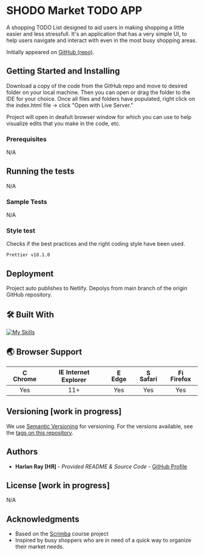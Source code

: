 # SHODO Market TODO APP

A shopping TODO List designed to aid users in making shopping a little easier and less stressfull. It's an application that has a very simple UI, to help users navigate and interact with even in the most busy shopping areas.

Initially appeared on
[GitHub (repo)](https://github.com/harlanray/shodo-proto).

## Getting Started and Installing

Download a copy of the code from the GitHub repo and move to desired folder on your local machine. Then you can open or drag the folder to the IDE for your choice. Once all files and folders have populated, right click on the index.html file -> click "Open with Live Server."

Project will open in deafult browser window for which you can use to help visualize edits that you make in the code, etc.

### Prerequisites

N/A

## Running the tests

N/A

### Sample Tests

N/A

### Style test

Checks if the best practices and the right coding style have been used.

    Prettier v10.1.0

## Deployment

Project auto publishes to Netlify. Depolys from main branch of the origin GitHub repository.

## 🛠️ Built With

[![My Skills](https://skillicons.dev/icons?i=js,html,css,bootstrap,vite,vscode)](https://skillicons.dev)

## 🌏 Browser Support

| <img src="https://user-images.githubusercontent.com/1215767/34348387-a2e64588-ea4d-11e7-8267-a43365103afe.png" alt="Chrome" width="16px" height="16px" /> Chrome | <img src="https://user-images.githubusercontent.com/1215767/34348590-250b3ca2-ea4f-11e7-9efb-da953359321f.png" alt="IE" width="16px" height="16px" /> Internet Explorer | <img src="https://user-images.githubusercontent.com/1215767/34348380-93e77ae8-ea4d-11e7-8696-9a989ddbbbf5.png" alt="Edge" width="16px" height="16px" /> Edge | <img src="https://user-images.githubusercontent.com/1215767/34348394-a981f892-ea4d-11e7-9156-d128d58386b9.png" alt="Safari" width="16px" height="16px" /> Safari | <img src="https://user-images.githubusercontent.com/1215767/34348383-9e7ed492-ea4d-11e7-910c-03b39d52f496.png" alt="Firefox" width="16px" height="16px" /> Firefox |
| :---------: | :---------: | :---------: | :---------: | :---------: |
| Yes | 11+ | Yes | Yes | Yes |

## Versioning [work in progress]

We use [Semantic Versioning](http://semver.org/) for versioning. For the versions
available, see the [tags on this
repository](https://github.com/harlanray/shodo-proto/releases).

## Authors

  - **Harlan Ray [HЯ]** - *Provided README & Source Code* -
    [GitHub Profile](https://github.com/harlanray)

## License [work in progress]

N/A

## Acknowledgments

  - Based on the [Scrimba](https://scrimba.com/learn/learnjavascript/lets-build-a-mobile-app-with-firebase-coafc415fb8e007eadfa60822) course project 
  - Inspired by busy shoppers who are in need of a quick way to organize their market needs.
  
